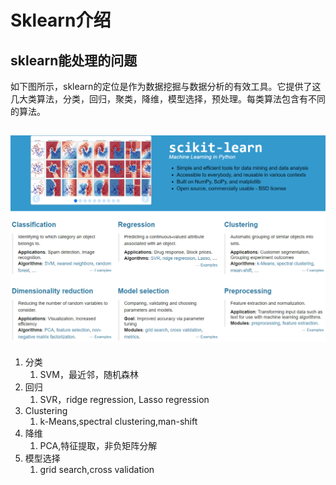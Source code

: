 # Sklearn介绍

## sklearn能处理的问题

如下图所示，sklearn的定位是作为数据挖掘与数据分析的有效工具。它提供了这几大类算法，分类，回归，聚类，降维，模型选择，预处理。每类算法包含有不同的算法。

## ![](/assets/sklearn_functions.png)

1. 分类
   1. SVM，最近邻，随机森林
2. 回归
   1. SVR，ridge regression, Lasso regression
3. Clustering
   1. k-Means,spectral clustering,man-shift
4. 降维
   1. PCA,特征提取，非负矩阵分解
5. 模型选择
   1. grid search,cross validation



